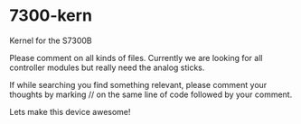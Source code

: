 7300-kern
=========

Kernel for the S7300B

Please comment on all kinds of files.  Currently we are looking for all controller modules but really need the analog sticks.

If while searching you find something relevant, please comment your thoughts by marking // on the same line of code followed by your comment.

Lets make this device awesome!
